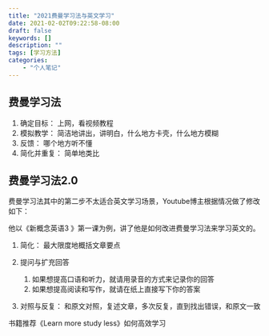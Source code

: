 ```yaml
---
title: "2021费曼学习法与英文学习"
date: 2021-02-02T09:22:58-08:00
draft: false
keywords: []
description: ""
tags: [学习方法]
categories: 
    - "个人笔记"
---
```


## 费曼学习法

1. 确定目标： 上网，看视频教程
2. 模拟教学： 简洁地讲出，讲明白，什么地方卡壳，什么地方模糊
3. 反馈： 哪个地方听不懂
4. 简化并重复： 简单地类比



## 费曼学习法2.0

费曼学习法其中的第二步不太适合英文学习场景，Youtube博主根据情况做了修改如下：

他以《新概念英语3 》第一课为例，讲了他是如何改进费曼学习法来学习英文的。

1. 简化： 最大限度地概括文章要点

2. 提问与扩充回答
   1. 如果想提高口语和听力，就请用录音的方式来记录你的回答
   2. 如果想提高阅读和写作，就请在纸上直接写下你的答案

3. 对照与反复： 和原文对照，复述文章，多次反复，直到找出错误，和原文一致

书籍推荐《Learn more study less》如何高效学习

